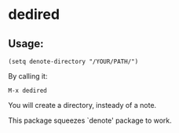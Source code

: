 # dedired


## Usage:
```
(setq denote-directory "/YOUR/PATH/")
```


By calling it:

```
M-x dedired
```

You will create a directory, insteady of a note.


This package squeezes `denote' package to work.
